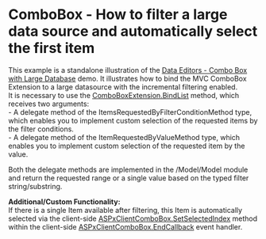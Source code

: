 # ComboBox - How to filter a large data source and automatically select the first item


<p>This example is a standalone illustration of the <a href="http://demos.devexpress.com/MVC/Editors/LargeDataComboBox"><u>Data Editors - Combo Box with Large Database</u></a> demo. It illustrates how to bind the MVC ComboBox Extension to a large datasource with the incremental filtering enabled.<br />
It is necessary to use the <a href="http://documentation.devexpress.com/#AspNet/DevExpressWebMvcComboBoxExtension_BindListtopic1741"><u>ComboBoxExtension.BindList</u></a> method, which receives two arguments:<br />
- A delegate method of the ItemsRequestedByFilterConditionMethod type, which enables you to implement custom selection of the requested items by the filter conditions. <br />
- A delegate method of the ItemRequestedByValueMethod type, which enables you to implement custom selection of the requested item by the value. </p><p>Both the delegate methods are implemented in the /Model/Model module and return the requested range or a single value based on the typed filter string/substring.</p><p><strong>Additional/Custom Functionality:</strong><br />
If there is a single Item available after filtering, this Item is automatically selected via the client-side <a href="http://documentation.devexpress.com/#AspNet/DevExpressWebASPxEditorsScriptsASPxClientComboBox_SetSelectedIndextopic"><u>ASPxClientComboBox.SetSelectedIndex</u></a> method within the client-side <a href="http://documentation.devexpress.com/#AspNet/DevExpressWebASPxEditorsScriptsASPxClientComboBox_EndCallbacktopic"><u>ASPxClientComboBox.EndCallback</u></a> event handler.</p>

<br/>


